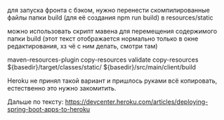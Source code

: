 для запуска фронта с бэком, нужно перенести скомпилированные файлы
папки build (для её создания npm run build) в resources/static

можно использовать скрипт мавена для перемещения содержимого папки build
(этот текст отображается нормально только в окне редактирования, хз чё с ним делать, смотри там)

<plugin>
<artifactId>maven-resources-plugin</artifactId>
<executions>
<execution>
<id>copy-resources</id>
<phase>validate</phase>
<goals>
<goal>copy-resources</goal>
</goals>
<configuration>
<outputDirectory>${basedir}/target/classes/static/</outputDirectory>
<resources>
<resource>
<directory>${basedir}/src/main/client/build</directory>
</resource>
</resources>
</configuration>
</execution>
</executions>
</plugin>

Heroku не принял такой вариант и пришлось руками всё копировать, естественно 
это нужно закомитить.

Дальше по тексту: https://devcenter.heroku.com/articles/deploying-spring-boot-apps-to-heroku